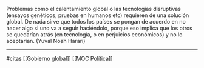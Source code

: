 Problemas como el calentamiento global o las tecnologías disruptivas (ensayos genéticos, pruebas en humanos etc) requieren de una solución global. De nada sirve que todos los países se pongan de acuerdo en no hacer algo si uno va a seguir haciéndolo, porque eso implica que los otros se quedarían atrás (en tecnología, o en perjuicios económicos) y no lo aceptarían. (Yuval Noah Harari)

---
#citas [[Gobierno global]] [[MOC Política]]
